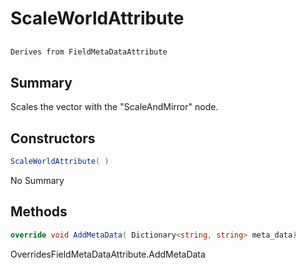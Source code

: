 # ScaleWorldAttribute

## 
```c#
Derives from FieldMetaDataAttribute
```

## Summary

Scales the vector with the "ScaleAndMirror" node.
## Constructors

```c#
ScaleWorldAttribute( ) 
```
No Summary
## Methods

```c#
override void AddMetaData( Dictionary<string, string> meta_data) 
```
OverridesFieldMetaDataAttribute.AddMetaData
